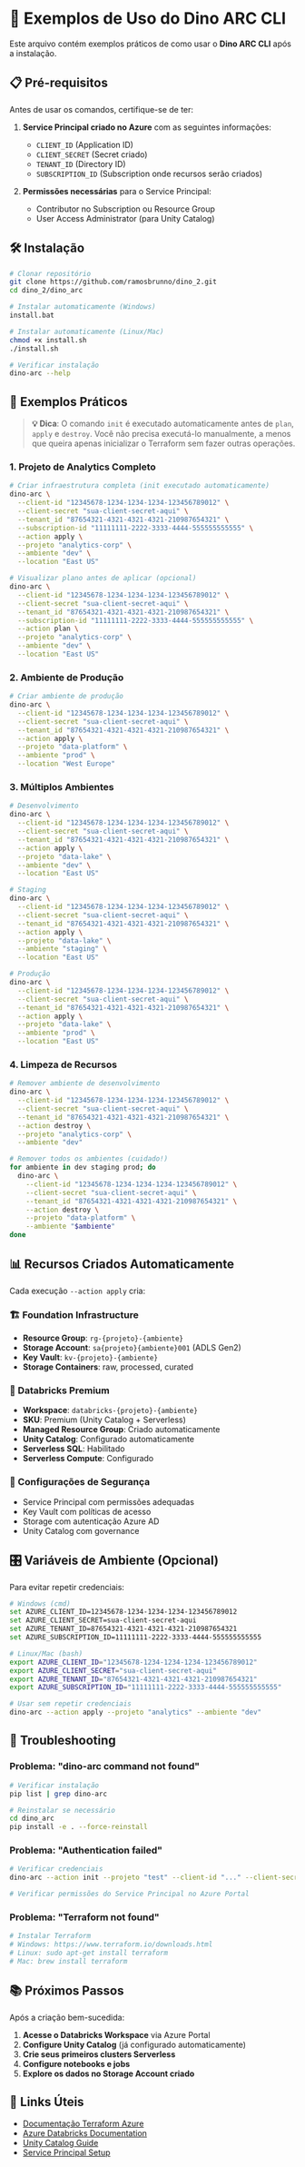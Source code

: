 # 🚀 Exemplos de Uso do Dino ARC CLI

Este arquivo contém exemplos práticos de como usar o **Dino ARC CLI** após a instalação.

## 📋 Pré-requisitos

Antes de usar os comandos, certifique-se de ter:

1. **Service Principal criado no Azure** com as seguintes informações:
   - `CLIENT_ID` (Application ID)
   - `CLIENT_SECRET` (Secret criado)
   - `TENANT_ID` (Directory ID)
   - `SUBSCRIPTION_ID` (Subscription onde recursos serão criados)

2. **Permissões necessárias** para o Service Principal:
   - Contributor no Subscription ou Resource Group
   - User Access Administrator (para Unity Catalog)

## 🛠️ Instalação

```bash
# Clonar repositório
git clone https://github.com/ramosbrunno/dino_2.git
cd dino_2/dino_arc

# Instalar automaticamente (Windows)
install.bat

# Instalar automaticamente (Linux/Mac)
chmod +x install.sh
./install.sh

# Verificar instalação
dino-arc --help
```

## 🎯 Exemplos Práticos

> **💡 Dica**: O comando `init` é executado automaticamente antes de `plan`, `apply` e `destroy`. Você não precisa executá-lo manualmente, a menos que queira apenas inicializar o Terraform sem fazer outras operações.

### 1. Projeto de Analytics Completo

```bash
# Criar infraestrutura completa (init executado automaticamente)
dino-arc \
  --client-id "12345678-1234-1234-1234-123456789012" \
  --client-secret "sua-client-secret-aqui" \
  --tenant_id "87654321-4321-4321-4321-210987654321" \
  --subscription-id "11111111-2222-3333-4444-555555555555" \
  --action apply \
  --projeto "analytics-corp" \
  --ambiente "dev" \
  --location "East US"

# Visualizar plano antes de aplicar (opcional)
dino-arc \
  --client-id "12345678-1234-1234-1234-123456789012" \
  --client-secret "sua-client-secret-aqui" \
  --tenant_id "87654321-4321-4321-4321-210987654321" \
  --subscription-id "11111111-2222-3333-4444-555555555555" \
  --action plan \
  --projeto "analytics-corp" \
  --ambiente "dev" \
  --location "East US"
```

### 2. Ambiente de Produção

```bash
# Criar ambiente de produção
dino-arc \
  --client-id "12345678-1234-1234-1234-123456789012" \
  --client-secret "sua-client-secret-aqui" \
  --tenant_id "87654321-4321-4321-4321-210987654321" \
  --action apply \
  --projeto "data-platform" \
  --ambiente "prod" \
  --location "West Europe"
```

### 3. Múltiplos Ambientes

```bash
# Desenvolvimento
dino-arc \
  --client-id "12345678-1234-1234-1234-123456789012" \
  --client-secret "sua-client-secret-aqui" \
  --tenant_id "87654321-4321-4321-4321-210987654321" \
  --action apply \
  --projeto "data-lake" \
  --ambiente "dev" \
  --location "East US"

# Staging
dino-arc \
  --client-id "12345678-1234-1234-1234-123456789012" \
  --client-secret "sua-client-secret-aqui" \
  --tenant_id "87654321-4321-4321-4321-210987654321" \
  --action apply \
  --projeto "data-lake" \
  --ambiente "staging" \
  --location "East US"

# Produção
dino-arc \
  --client-id "12345678-1234-1234-1234-123456789012" \
  --client-secret "sua-client-secret-aqui" \
  --tenant_id "87654321-4321-4321-4321-210987654321" \
  --action apply \
  --projeto "data-lake" \
  --ambiente "prod" \
  --location "East US"
```

### 4. Limpeza de Recursos

```bash
# Remover ambiente de desenvolvimento
dino-arc \
  --client-id "12345678-1234-1234-1234-123456789012" \
  --client-secret "sua-client-secret-aqui" \
  --tenant_id "87654321-4321-4321-4321-210987654321" \
  --action destroy \
  --projeto "analytics-corp" \
  --ambiente "dev"

# Remover todos os ambientes (cuidado!)
for ambiente in dev staging prod; do
  dino-arc \
    --client-id "12345678-1234-1234-1234-123456789012" \
    --client-secret "sua-client-secret-aqui" \
    --tenant_id "87654321-4321-4321-4321-210987654321" \
    --action destroy \
    --projeto "data-platform" \
    --ambiente "$ambiente"
done
```

## 📊 Recursos Criados Automaticamente

Cada execução `--action apply` cria:

### 🏗️ Foundation Infrastructure
- **Resource Group**: `rg-{projeto}-{ambiente}`
- **Storage Account**: `sa{projeto}{ambiente}001` (ADLS Gen2)
- **Key Vault**: `kv-{projeto}-{ambiente}`
- **Storage Containers**: raw, processed, curated

### 🧮 Databricks Premium
- **Workspace**: `databricks-{projeto}-{ambiente}`
- **SKU**: Premium (Unity Catalog + Serverless)
- **Managed Resource Group**: Criado automaticamente
- **Unity Catalog**: Configurado automaticamente
- **Serverless SQL**: Habilitado
- **Serverless Compute**: Configurado

### 🔐 Configurações de Segurança
- Service Principal com permissões adequadas
- Key Vault com políticas de acesso
- Storage com autenticação Azure AD
- Unity Catalog com governance

## 🎛️ Variáveis de Ambiente (Opcional)

Para evitar repetir credenciais:

```bash
# Windows (cmd)
set AZURE_CLIENT_ID=12345678-1234-1234-1234-123456789012
set AZURE_CLIENT_SECRET=sua-client-secret-aqui
set AZURE_TENANT_ID=87654321-4321-4321-4321-210987654321
set AZURE_SUBSCRIPTION_ID=11111111-2222-3333-4444-555555555555

# Linux/Mac (bash)
export AZURE_CLIENT_ID="12345678-1234-1234-1234-123456789012"
export AZURE_CLIENT_SECRET="sua-client-secret-aqui"
export AZURE_TENANT_ID="87654321-4321-4321-4321-210987654321"
export AZURE_SUBSCRIPTION_ID="11111111-2222-3333-4444-555555555555"

# Usar sem repetir credenciais
dino-arc --action apply --projeto "analytics" --ambiente "dev"
```

## 🐛 Troubleshooting

### Problema: "dino-arc command not found"
```bash
# Verificar instalação
pip list | grep dino-arc

# Reinstalar se necessário
cd dino_arc
pip install -e . --force-reinstall
```

### Problema: "Authentication failed"
```bash
# Verificar credenciais
dino-arc --action init --projeto "test" --client-id "..." --client-secret "..." --tenant_id "..."

# Verificar permissões do Service Principal no Azure Portal
```

### Problema: "Terraform not found"
```bash
# Instalar Terraform
# Windows: https://www.terraform.io/downloads.html
# Linux: sudo apt-get install terraform
# Mac: brew install terraform
```

## 📚 Próximos Passos

Após a criação bem-sucedida:

1. **Acesse o Databricks Workspace** via Azure Portal
2. **Configure Unity Catalog** (já configurado automaticamente)
3. **Crie seus primeiros clusters Serverless**
4. **Configure notebooks e jobs**
5. **Explore os dados no Storage Account criado**

## 🔗 Links Úteis

- [Documentação Terraform Azure](https://registry.terraform.io/providers/hashicorp/azurerm/latest/docs)
- [Azure Databricks Documentation](https://docs.microsoft.com/en-us/azure/databricks/)
- [Unity Catalog Guide](https://docs.databricks.com/data-governance/unity-catalog/index.html)
- [Service Principal Setup](https://docs.microsoft.com/en-us/azure/active-directory/develop/howto-create-service-principal-portal)
